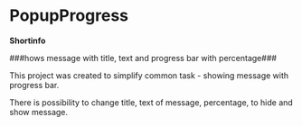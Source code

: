 PopupProgress
=============

**Shortinfo**

###hows message with title, text and progress bar with percentage###

 This project was created to simplify common task - showing message with progress bar.
 
 There is possibility to change title, text of message, percentage, to hide and show message.